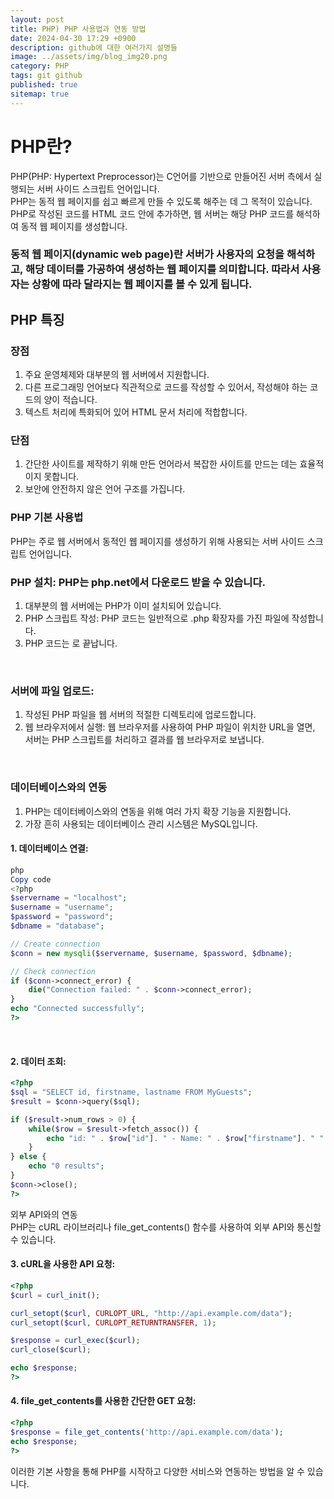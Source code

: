 ```yaml
---
layout: post
title: PHP) PHP 사용법과 연동 방법
date: 2024-04-30 17:29 +0900
description: github에 대한 여러가지 설명들
image: ../assets/img/blog_img20.png
category: PHP
tags: git github
published: true
sitemap: true
---
```


# PHP란?
PHP(PHP: Hypertext Preprocessor)는 C언어를 기반으로 만들어진 서버 측에서 실행되는 서버 사이드 스크립트 언어입니다.   
PHP는 동적 웹 페이지를 쉽고 빠르게 만들 수 있도록 해주는 데 그 목적이 있습니다.   
PHP로 작성된 코드를 HTML 코드 안에 추가하면, 웹 서버는 해당 PHP 코드를 해석하여 동적 웹 페이지를 생성합니다.     
### 동적 웹 페이지(dynamic web page)란 서버가 사용자의 요청을 해석하고, 해당 데이터를 가공하여 생성하는 웹 페이지를 의미합니다. 따라서 사용자는 상황에 따라 달라지는 웹 페이지를 볼 수 있게 됩니다.    

## PHP 특징

### 장점
1. 주요 운영체제와 대부분의 웹 서버에서 지원합니다.
2. 다른 프로그래밍 언어보다 직관적으로 코드를 작성할 수 있어서, 작성해야 하는 코드의 양이 적습니다.
3. 텍스트 처리에 특화되어 있어 HTML 문서 처리에 적합합니다.

### 단점
1. 간단한 사이트를 제작하기 위해 만든 언어라서 복잡한 사이트를 만드는 데는 효율적이지 못합니다.
2. 보안에 안전하지 않은 언어 구조를 가집니다.

### PHP 기본 사용법
PHP는 주로 웹 서버에서 동적인 웹 페이지를 생성하기 위해 사용되는 서버 사이드 스크립트 언어입니다.

### PHP 설치: PHP는 php.net에서 다운로드 받을 수 있습니다.<br>
1. 대부분의 웹 서버에는 PHP가 이미 설치되어 있습니다.<br>
2. PHP 스크립트 작성: PHP 코드는 일반적으로 .php 확장자를 가진 파일에 작성합니다.<br>
3. PHP 코드는 <?php로 시작하고 ?>로 끝납니다.<br>
<br>

### 서버에 파일 업로드: 
1. 작성된 PHP 파일을 웹 서버의 적절한 디렉토리에 업로드합니다.<br>
2. 웹 브라우저에서 실행: 웹 브라우저를 사용하여 PHP 파일이 위치한 URL을 열면, 서버는 PHP 스크립트를 처리하고 결과를 웹 브라우저로 보냅니다.<br>
<br>

### 데이터베이스와의 연동<br>
1. PHP는 데이터베이스와의 연동을 위해 여러 가지 확장 기능을 지원합니다.<br>
2. 가장 흔히 사용되는 데이터베이스 관리 시스템은 MySQL입니다.<br>

#### 1. 데이터베이스 연결:

````php
php
Copy code
<?php
$servername = "localhost";
$username = "username";
$password = "password";
$dbname = "database";

// Create connection
$conn = new mysqli($servername, $username, $password, $dbname);

// Check connection
if ($conn->connect_error) {
    die("Connection failed: " . $conn->connect_error);
}
echo "Connected successfully";
?>
````
<br>

#### 2. 데이터 조회:

````php
<?php
$sql = "SELECT id, firstname, lastname FROM MyGuests";
$result = $conn->query($sql);

if ($result->num_rows > 0) {
    while($row = $result->fetch_assoc()) {
        echo "id: " . $row["id"]. " - Name: " . $row["firstname"]. " " . $row["lastname"]. "<br>";
    }
} else {
    echo "0 results";
}
$conn->close();
?>
````

외부 API와의 연동<br>
PHP는 cURL 라이브러리나 file_get_contents() 함수를 사용하여 외부 API와 통신할 수 있습니다.


#### 3. cURL을 사용한 API 요청:<br>

````php
<?php
$curl = curl_init();

curl_setopt($curl, CURLOPT_URL, "http://api.example.com/data");
curl_setopt($curl, CURLOPT_RETURNTRANSFER, 1);

$response = curl_exec($curl);
curl_close($curl);

echo $response;
?>
````

#### 4. file_get_contents를 사용한 간단한 GET 요청:<br>

````php
<?php
$response = file_get_contents('http://api.example.com/data');
echo $response;
?>
````
이러한 기본 사항을 통해 PHP를 시작하고 다양한 서비스와 연동하는 방법을 알 수 있습니다. 